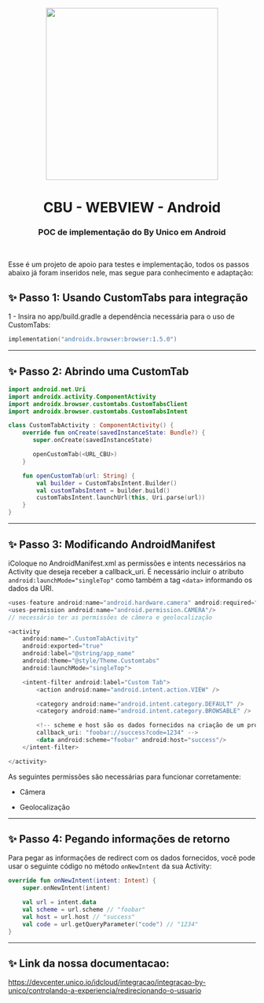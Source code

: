 <p align='center'>
  <a href='https://unico.io'>
    <img width='350' src='https://unico.io/wp-content/uploads/2024/05/idcloud-horizontal-color.svg'></img>
  </a>
</p>

<h1 align='center'>CBU - WEBVIEW - Android</h1>


<div align='center'>
  
  ### POC de implementação do By Unico em Android
  

  <br/>
</div>

Esse é um projeto de apoio para testes e implementação, todos os passos abaixo já foram inseridos nele, mas segue para conhecimento e adaptação:  <br/>

## ✨ Passo 1: Usando CustomTabs para integração

1 - Insira no app/build.gradle a dependência necessária para o uso de CustomTabs:


```kotlin
implementation("androidx.browser:browser:1.5.0")
```
---
## ✨ Passo 2: Abrindo uma CustomTab


```kotlin
import android.net.Uri
import androidx.activity.ComponentActivity
import androidx.browser.customtabs.CustomTabsClient
import androidx.browser.customtabs.CustomTabsIntent

class CustomTabActivity : ComponentActivity() {
    override fun onCreate(savedInstanceState: Bundle?) {
       super.onCreate(savedInstanceState)

       openCustomTab(<URL_CBU>)
    }

    fun openCustomTab(url: String) {
        val builder = CustomTabsIntent.Builder()
        val customTabsIntent = builder.build()
        customTabsIntent.launchUrl(this, Uri.parse(url))
    }
}
```
---

## ✨ Passo 3: Modificando AndroidManifest

iColoque no AndroidManifest.xml as permissões e intents necessários na Activity que deseja receber a callback_uri.
É necessário incluir o atributo `android:launchMode="singleTop"` como também a tag `<data>` informando os dados da URI.
```kotlin
<uses-feature android:name="android.hardware.camera" android:required="false"/>
<uses-permission android:name="android.permission.CAMERA"/> 
// necessário ter as permissões de câmera e geolocalização 

<activity
    android:name=".CustomTabActivity"
    android:exported="true"
    android:label="@string/app_name"
    android:theme="@style/Theme.Customtabs"
    android:launchMode="singleTop">

    <intent-filter android:label="Custom Tab">
        <action android:name="android.intent.action.VIEW" />

        <category android:name="android.intent.category.DEFAULT" />
        <category android:name="android.intent.category.BROWSABLE" />

        <!-- scheme e host são os dados fornecidos na criação de um processo no campo callback_uri
        callback_uri: "foobar://success?code=1234" -->
        <data android:scheme="foobar" android:host="success"/>
    </intent-filter>

</activity>
```

As seguintes permissões são necessárias para funcionar corretamente:

* Câmera

* Geolocalização

---

## ✨ Passo 4: Pegando informações de retorno

Para pegar as informações de redirect com os dados fornecidos, você pode usar o seguinte código no método `onNewIntent` da sua Activity:

```kotlin
override fun onNewIntent(intent: Intent) {
    super.onNewIntent(intent)

    val url = intent.data
    val scheme = url.scheme // "foobar"
    val host = url.host // "success"
    val code = url.getQueryParameter("code") // "1234"
}
```



---

## ✨ Link da nossa documentacao: 

https://devcenter.unico.io/idcloud/integracao/integracao-by-unico/controlando-a-experiencia/redirecionando-o-usuario
